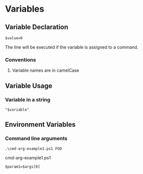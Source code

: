 # Variables

## Variable Declaration

```text
$value=0
```

The line will be executed if the variable is assigned to a command.

### Conventions

1. Variable names are in camelCase

## Variable Usage

### Variable in a string

```text
"$variable"
```

## Environment Variables

### Command line arguments

```text
.\cmd-arg-example1.ps1 FOO
```

cmd-arg-example1.ps1

```text
$param1=$args[0]
```


